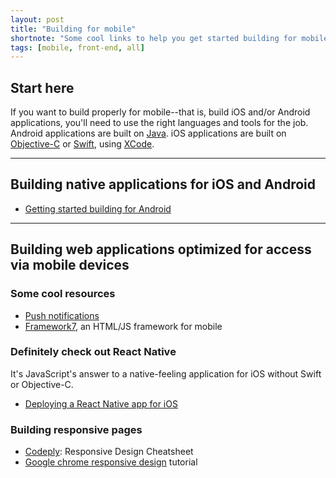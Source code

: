 ```yaml
---
layout: post
title: "Building for mobile"
shortnote: "Some cool links to help you get started building for mobile."
tags: [mobile, front-end, all]
---
```


## Start here
If you want to build properly for mobile--that is, build iOS and/or Android applications, you'll need to use the right languages and tools for the job. Android applications are built on [Java](http://code.tutsplus.com/series/learn-java-for-android-development--mobile-22888). iOS applications are built on [Objective-C](https://developer.apple.com/library/mac/documentation/Cocoa/Conceptual/ProgrammingWithObjectiveC/Introduction/Introduction.html) or [Swift](https://developer.apple.com/swift/), using [XCode](https://developer.apple.com/xcode/ide/).   

<hr>

## Building native applications for iOS and Android

* [Getting started building for Android](https://developer.android.com/training/index.html)

<hr>

## Building web applications optimized for access via mobile devices

### Some cool resources
* [Push notifications](https://www.pushwoosh.com/)
* [Framework7](http://framework7.io/), an HTML/JS framework for mobile

### Definitely check out React Native
It's JavaScript's answer to a native-feeling application for iOS without Swift or Objective-C.

* [Deploying a React Native app for iOS](https://medium.com/@tomgoldenberg/deploying-a-react-native-app-for-ios-pt-1-a79dfd15acb8#.uvsiau13a)

### Building responsive pages
* [Codeply](http://www.codeply.com/responsive-design-cheatsheet.html): Responsive Design Cheatsheet
* [Google chrome responsive design](https://developers.google.com/web/fundamentals/getting-started/your-first-multi-screen-site/responsive?hl=en) tutorial
